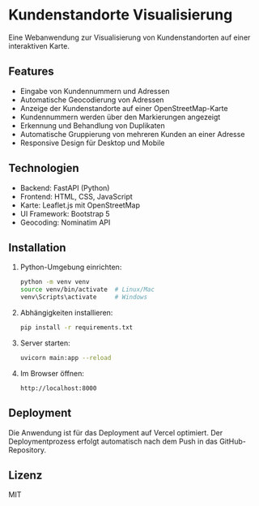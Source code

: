 # Kundenstandorte Visualisierung

Eine Webanwendung zur Visualisierung von Kundenstandorten auf einer interaktiven Karte.

## Features

- Eingabe von Kundennummern und Adressen
- Automatische Geocodierung von Adressen
- Anzeige der Kundenstandorte auf einer OpenStreetMap-Karte
- Kundennummern werden über den Markierungen angezeigt
- Erkennung und Behandlung von Duplikaten
- Automatische Gruppierung von mehreren Kunden an einer Adresse
- Responsive Design für Desktop und Mobile

## Technologien

- Backend: FastAPI (Python)
- Frontend: HTML, CSS, JavaScript
- Karte: Leaflet.js mit OpenStreetMap
- UI Framework: Bootstrap 5
- Geocoding: Nominatim API

## Installation

1. Python-Umgebung einrichten:
   ```bash
   python -m venv venv
   source venv/bin/activate  # Linux/Mac
   venv\Scripts\activate     # Windows
   ```

2. Abhängigkeiten installieren:
   ```bash
   pip install -r requirements.txt
   ```

3. Server starten:
   ```bash
   uvicorn main:app --reload
   ```

4. Im Browser öffnen:
   ```
   http://localhost:8000
   ```

## Deployment

Die Anwendung ist für das Deployment auf Vercel optimiert. Der Deploymentprozess erfolgt automatisch nach dem Push in das GitHub-Repository.

## Lizenz

MIT
